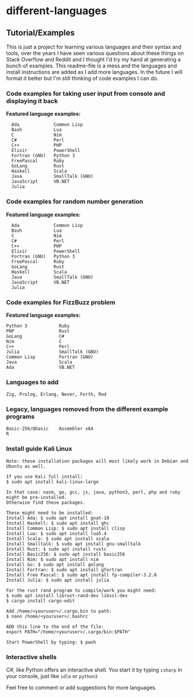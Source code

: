 # different-languages
## Tutorial/Examples

This is just a project for learning various languages and their syntax and tools, over the years I have seen various questions about these things on Stack Overflow and Reddit and I thought I'd try my hand at generating a bunch of examples. This readme-file is a mess and the languages and install instructions are added as I add more languages. In the future I will format it better but I'm still thinking of code examples I can do.

### Code examples for taking user input from console and displaying it back

**Featured language examples:**
```
  Ada             Common Lisp
  Bash            Lua
  C               Nim
  C#              Perl
  C++             PHP
  Elixir          PowerShell
  Fortran (GNU)   Python 3
  FreePascal      Ruby
  GoLang          Rust
  Haskell         Scala      
  Java            SmallTalk (GNU)
  JavaScript      VB.NET
  Julia
```

### Code examples for random number generation

**Featured language examples:**
```
  Ada             Common Lisp
  Bash            Lua
  C               Nim
  C#              Perl
  C++             PHP
  Elixir          PowerShell
  Fortran (GNU)   Python 3
  FreePascal      Ruby
  GoLang          Rust
  Haskell         Scala      
  Java            SmallTalk (GNU)
  JavaScript      VB.NET
  Julia
```

### Code examples for FizzBuzz problem

**Featured language examples:**
```
Python 3            Ruby
PHP                 Rust
GoLang              C#
Nim                 C
C++                 Perl
Julia               SmallTalk (GNU)
Common Lisp         Fortran (GNU)
Java                Scala
Ada                 VB.NET
```

### Languages to add
```
Zig, Prolog, Erlang, Never, Forth, Red
```

### Legacy, languages removed from the different example programs
```
Basic-256/Qbasic    Assembler x64
R
```

### Install guide Kali Linux
```
Note: these installation packages will most likely work in Debian and Ubuntu as well.

If you use Kali full install:
$ sudo apt install kali-linux-large

In that case: nasm, go, gcc, js, java, python3, perl, php and ruby might be pre-installed.
Otherwise find these packages.

These might need to be installed:
Install Ada: $ sudo apt install gnat-10
Install Haskell: $ sudo apt install ghc
Install Common Lisp: $ sudo apt install clisp
Install Lua: $ sudo apt install lua5.4
Install Scala: $ sudo apt install scala
Install Smalltalk: $ sudo apt install gnu-smalltalk
Install Rust: $ sudo apt install rustc
Install Basic256: $ sudo apt install basic256
Install Nim: $ sudo apt install nim
Install Go: $ sudo apt install golang
Install Fortran: $ sudo apt install gfortran
Install Free Pascal: $ sudo apt install fp-compiler-3.2.0
Install Julia: $ sudo apt install julia

For the rust rand program to compile/work you might need:
$ sudo apt install librust-rand-dev libssl-dev
$ cargo install cargo-edit

Add /home/<youruser>/.cargo.bin to path:
$ nano /home/<youruser>/.bashrc

ADD this line to the end of the file:
export PATH="/home/<youruser>/.cargo/bin:$PATH"

Start PowerShell by typing: $ pwsh

```
### Interactive shells
C#, like Python offers an interactive shell. You start it by typing `csharp` in your console, just like `idle` or `python3`

Feel free to comment or add suggestions for more languages.
